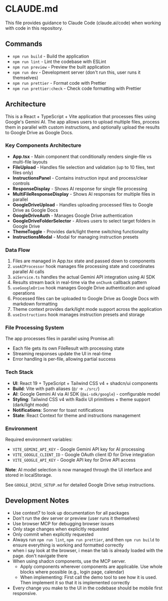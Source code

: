 # CLAUDE.md

This file provides guidance to Claude Code (claude.ai/code) when working with code in this repository.

## Commands

- `npm run build` - Build the application
- `npm run lint` - Lint the codebase with ESLint
- `npm run preview` - Preview the built application
- `npm run dev` - Development server (don't run this, user runs it themselves)
- `npm run prettier` - Format code with Prettier
- `npm run prettier:check` - Check code formatting with Prettier

## Architecture

This is a React + TypeScript + Vite application that processes files using Google's Gemini AI. The app allows users to upload multiple files, process them in parallel with custom instructions, and optionally upload the results to Google Drive as Google Docs.

### Key Components Architecture

- **App.tsx** - Main component that conditionally renders single-file vs multi-file layouts
- **FileUpload** - Handles file selection and validation (up to 10 files, text files only)
- **InstructionsPanel** - Contains instruction input and process/clear controls
- **ResponseDisplay** - Shows AI response for single file processing
- **MultiFileResponseDisplay** - Shows AI responses for multiple files in parallel
- **GoogleDriveUpload** - Handles uploading processed files to Google Drive as Google Docs
- **GoogleDriveAuth** - Manages Google Drive authentication
- **GoogleDriveFolderSelector** - Allows users to select target folders in Google Drive
- **ThemeToggle** - Provides dark/light theme switching functionality
- **InstructionsModal** - Modal for managing instruction presets

### Data Flow

1. Files are managed in App.tsx state and passed down to components
2. `useAIProcessor` hook manages file processing state and coordinates parallel AI calls
3. `aiService.ts` handles the actual Gemini API integration using AI SDK
4. Results stream back in real-time via the `onChunk` callback pattern
5. `useGoogleDrive` hook manages Google Drive authentication and upload operations
6. Processed files can be uploaded to Google Drive as Google Docs with markdown formatting
7. Theme context provides dark/light mode support across the application
8. `useInstructions` hook manages instruction presets and storage

### File Processing System

The app processes files in parallel using Promise.all:

- Each file gets its own FileResult with processing state
- Streaming responses update the UI in real-time
- Error handling is per-file, allowing partial success

### Tech Stack

- **UI**: React 19 + TypeScript + Tailwind CSS v4 + shadcn/ui components
- **Build**: Vite with path aliases (`@/` → `./src/`)
- **AI**: Google Gemini AI via AI SDK (`@ai-sdk/google`) - configurable model
- **Styling**: Tailwind CSS v4 with Radix UI primitives + theme support (dark/light mode)
- **Notifications**: Sonner for toast notifications
- **State**: React Context for theme and instructions management

### Environment

Required environment variables:

- `VITE_GEMINI_API_KEY` - Google Gemini API key for AI processing
- `VITE_GOOGLE_CLIENT_ID` - Google OAuth client ID for Drive integration
- `VITE_GOOGLE_API_KEY` - Google API key for Drive API access

**Note**: AI model selection is now managed through the UI interface and stored in localStorage.

See `GOOGLE_DRIVE_SETUP.md` for detailed Google Drive setup instructions.

## Development Notes

- Use context7 to look up documentation for all packages
- Don't run the dev server or preview (user runs it themselves)
- Use browser MCP for debugging browser issues
- Only stage changes when explicitly requested
- Only commit when explicitly requested
- Always run `npm run lint`, `npm run prettier`, and then `npm run build` to ensure everything is working and formatted correctly
- when i say look at the browser, i mean the tab is already loaded with the page. don't navigate there
- When using shadcn components, use the MCP server.
  - Apply components wherever components are applicable. Use whole blocks where possible (e.g., login page,
    calendar)
  - When implementing: First call the demo tool to see how it is used. Then implement it so that it is implemented correctly
- Every change you make to the UI in the codebase should be mobile first responsive.
